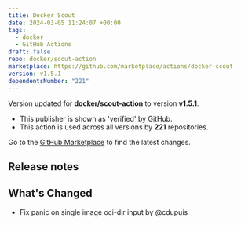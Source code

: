 ```yaml
---
title: Docker Scout
date: 2024-03-05 11:24:07 +00:00
tags:
  - docker
  - GitHub Actions
draft: false
repo: docker/scout-action
marketplace: https://github.com/marketplace/actions/docker-scout
version: v1.5.1
dependentsNumber: "221"
---
```



Version updated for **docker/scout-action** to version **v1.5.1**.
- This publisher is shown as 'verified' by GitHub.
- This action is used across all versions by **221** repositories.

Go to the [GitHub Marketplace](https://github.com/marketplace/actions/docker-scout) to find the latest changes.

## Release notes

## What's Changed
* Fix panic on single image oci-dir input by @cdupuis 
